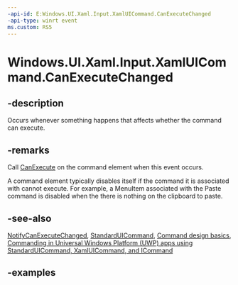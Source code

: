 ```yaml
---
-api-id: E:Windows.UI.Xaml.Input.XamlUICommand.CanExecuteChanged
-api-type: winrt event
ms.custom: RS5
---
```


<!-- Event syntax.
public event EventHandler CanExecuteChanged<object>
-->

# Windows.UI.Xaml.Input.XamlUICommand.CanExecuteChanged

## -description

Occurs whenever something happens that affects whether the command can execute.

## -remarks

Call [CanExecute](xamluicommand_canexecute_508446764.md) on the command element when this event occurs.

A command element typically disables itself if the command it is associated with cannot execute. For example, a MenuItem associated with the Paste command is disabled when the there is nothing on the clipboard to paste.

## -see-also

[NotifyCanExecuteChanged](xamluicommand_notifycanexecutechanged_1647343835.md), [StandardUICommand](standarduicommand.md), [Command design basics](https://docs.microsoft.com/windows/uwp/layout/commanding-basics), [Commanding in Universal Windows Platform (UWP) apps using StandardUICommand, XamlUICommand, and ICommand](https://docs.microsoft.com/windows/uwp/design/controls-and-patterns/commanding)

## -examples
